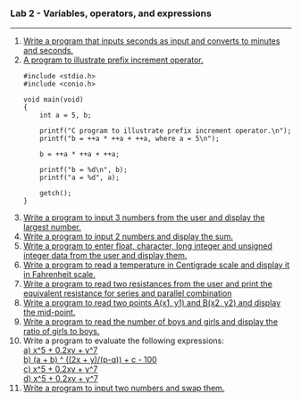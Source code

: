 ### Lab 2 - Variables, operators, and expressions

---

<ol>
  <li>
    <a href="Lab-2-variable-operators-expressions/p01.c">
      Write a program that inputs seconds as input and converts to minutes and seconds.
    </a>
  </li>
    
  <li>
    <a href="Lab-2-variable-operators-expressions/p02.c">A program to illustrate prefix increment operator.</a>
    
    #include <stdio.h>
    #include <conio.h>

    void main(void)
    {
        int a = 5, b;

        printf("C program to illustrate prefix increment operator.\n");
        printf("b = ++a * ++a + ++a, where a = 5\n");

        b = ++a * ++a + ++a;

        printf("b = %d\n", b);
        printf("a = %d", a);

        getch();
    }
    
  </li>
     
  <li>
    <a href="Lab-2-variable-operators-expressions/p03.c">Write a program to input 3 numbers from the user and display the largest number.</a>
  </li>

  <li>
    <a href="Lab-2-variable-operators-expressions/p04.c">Write a program to input 2 numbers and display the sum.</a>
  </li>
    
  <li>
    <a href="Lab-2-variable-operators-expressions/p05.c">
      Write a program to enter float, character, long integer and unsigned integer data from the user and display them. 
    </a>
  </li>
    
  <li>
    <a href="Lab-2-variable-operators-expressions/p06.c">Write a program to read a temperature in Centigrade scale and display it in Fahrenheit scale.</a>
  </li>
  
  <li>
    <a href="Lab-2-variable-operators-expressions/p07.c">Write a program to read two resistances from the user and print the equivalent resistance for series and parallel combination</a>
  </li>
    
  <li>
    <a href="Lab-2-variable-operators-expressions/p08.c">Write a program to read two points A(x1, y1) and B(x2, y2) and display the mid-point.</a>
  </li>
    
  <li>
    <a href="Lab-2-variable-operators-expressions/p09.c">Write a program to read the number of boys and girls and display the ratio of girls to boys.</a>
  </li>
    
  <li>
    Write a program to evaluate the following expressions:<br>
    <a href="Lab-2-variable-operators-expressions/p10a.c">a) x^5 + 0.2xy + y^7</a><br>
    <a href="Lab-2-variable-operators-expressions/p10b.c">b) (a + b) ^ ((2x + y)/(p-q)) + c - 100</a><br>
    <a href="Lab-2-variable-operators-expressions/p10c.c">c) x^5 + 0.2xy + y^7</a><br>
    <a href="Lab-2-variable-operators-expressions/p10d.c">d) x^5 + 0.2xy + y^7</a><br>
  </li>
    
  <li>
    <a href="Lab-2-variable-operators-expressions/p11.c">Write a program to input two numbers and swap them.</a>
  </li>
      
</ol>
